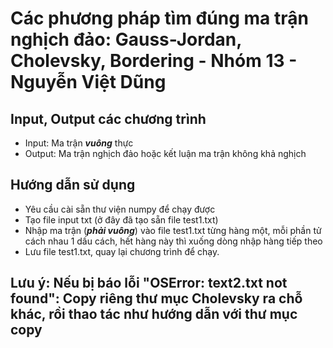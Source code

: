 # Các phương pháp tìm đúng ma trận nghịch đảo: Gauss-Jordan, Cholevsky, Bordering - Nhóm 13 - Nguyễn Việt Dũng
## Input, Output các chương trình
* Input: Ma trận **_vuông_** thực
* Output: Ma trận nghịch đảo hoặc kết luận ma trận không khả nghịch
## Hướng dẫn sử dụng
* Yêu cầu cài sẵn thư viện numpy để chạy được
* Tạo file input txt (ở đây đã tạo sẵn file test1.txt)
* Nhập ma trận (**_phải vuông_**) vào file test1.txt từng hàng một, mỗi phần tử cách nhau 1 dấu cách, hết hàng này thì xuống dòng nhập hàng tiếp theo
* Lưu file test1.txt, quay lại chương trình để chạy.
## Lưu ý: Nếu bị báo lỗi "OSError: text2.txt not found": Copy riêng thư mục Cholevsky ra chỗ khác, rồi thao tác như hướng dẫn với thư mục copy
